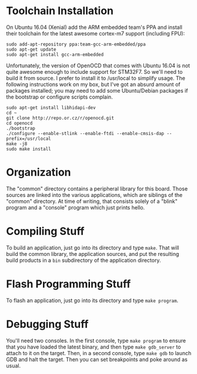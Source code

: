 # Toolchain Installation

On Ubuntu 16.04 (Xenial) add the ARM embedded team's PPA and install
their toolchain for the latest awesome cortex-m7 support (including FPU):
```
sudo add-apt-repository ppa:team-gcc-arm-embedded/ppa
sudo apt-get update
sudo apt-get install gcc-arm-embedded
```

Unfortunately, the version of OpenOCD that comes with Ubuntu 16.04 is not
quite awesome enough to include support for STM32F7. So we'll need to build
it from source. I prefer to install it to /usr/local to simplify usage. The
following instructions work on my box, but I've got an absurd amount of
packages installed; you may need to add some Ubuntu/Debian packages if the
bootstrap or configure scripts complain.

```
sudo apt-get install libhidapi-dev
cd ~
git clone http://repo.or.cz/r/openocd.git
cd openocd
./bootstrap
./configure --enable-stlink --enable-ftdi --enable-cmsis-dap --prefix=/usr/local
make -j8
sudo make install
```

# Organization

The "common" directory contains a peripheral library for this board. Those
sources are linked into the various applications, which are siblings of the
"common" directory. At time of writing, that consists solely of a "blink"
program and a "console" program which just prints hello.

# Compiling Stuff

To build an application, just go into its directory and type `make`. That will
build the common library, the application sources, and put the resulting
build products in a `bin` subdirectory of the application directory.

# Flash Programming Stuff

To flash an application, just go into its directory and type `make program`.

# Debugging Stuff

You'll need two consoles. In the first console, type `make program` to ensure
that you have loaded the latest binary, and then type `make gdb_server` to
attach to it on the target. Then, in a second console, type `make gdb` to
launch GDB and halt the target. Then you can set breakpoints and poke around
as usual.
